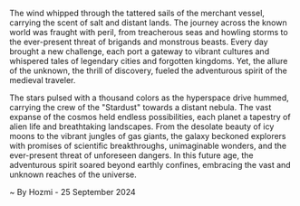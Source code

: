 
The wind whipped through the tattered sails of the merchant vessel, carrying the scent of salt and distant lands. The journey across the known world was fraught with peril, from treacherous seas and howling storms to the ever-present threat of brigands and monstrous beasts. Every day brought a new challenge, each port a gateway to vibrant cultures and whispered tales of legendary cities and forgotten kingdoms. Yet, the allure of the unknown, the thrill of discovery, fueled the adventurous spirit of the medieval traveler. 

The stars pulsed with a thousand colors as the hyperspace drive hummed, carrying the crew of the "Stardust" towards a distant nebula. The vast expanse of the cosmos held endless possibilities, each planet a tapestry of alien life and breathtaking landscapes. From the desolate beauty of icy moons to the vibrant jungles of gas giants, the galaxy beckoned explorers with promises of scientific breakthroughs, unimaginable wonders, and the ever-present threat of unforeseen dangers.  In this future age, the adventurous spirit soared beyond earthly confines, embracing the vast and unknown reaches of the universe. 

~ By Hozmi - 25 September 2024
